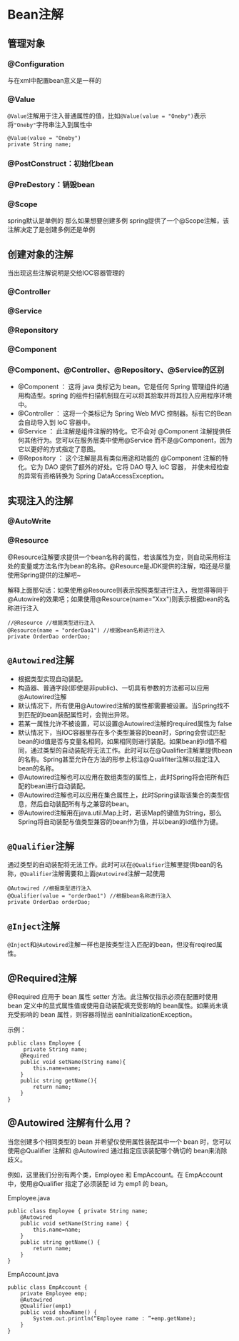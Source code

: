 # Bean注解

## 管理对象

### @Configuration

与在xml中配置bean意义是一样的

### @Value

`@Value`注解用于注入普通属性的值，比如`@Value(value = "Oneby")`表示将`"Oneby"`字符串注入到属性中

```
@Value(value = "Oneby") 
private String name;
```

### @PostConstruct：初始化bean

### @PreDestory：销毁bean 

### @Scope

spring默认是单例的 那么如果想要创建多例 spring提供了一个@Scope注解，该注解决定了是创建多例还是单例

## 创建对象的注解

当出现这些注解说明是交给IOC容器管理的

### @Controller

### @Service

### @Reponsitory

### @Component

### @Component、@Controller、@Repository、@Service的区别

-   @Component ： 这将 java 类标记为 bean。它是任何 Spring 管理组件的通用构造型。spring 的组件扫描机制现在可以将其拾取并将其拉入应用程序环境中。
-   @Controller ： 这将一个类标记为 Spring Web MVC 控制器。标有它的Bean 会自动导入到 IoC 容器中。
-   @Service ： 此注解是组件注解的特化。它不会对 @Component 注解提供任何其他行为。您可以在服务层类中使用@Service 而不是@Component，因为它以更好的方式指定了意图。
-   @Repository ： 这个注解是具有类似用途和功能的 @Component 注解的特化。它为 DAO 提供了额外的好处。它将 DAO 导入 IoC 容器， 并使未经检查的异常有资格转换为 Spring DataAccessException。

## 实现注入的注解

### @AutoWrite

### @Resource

@Resource注解要求提供一个bean名称的属性，若该属性为空，则自动采用标注处的变量或方法名作为bean的名称。@Resource是JDK提供的注解，咱还是尽量使用Spring提供的注解吧~

解释上面那句话：如果使用@Resource则表示按照类型进行注入，我觉得等同于@Autowire的效果吧；如果使用@Resource(name="Xxx")则表示根据bean的名称进行注入

```
//@Resource //根据类型进行注入 
@Resource(name = "orderDao1") //根据bean名称进行注入 
private OrderDao orderDao;
```

## `@Autowired`注解

-   根据类型实现自动装配。
-   构造器、普通字段(即使是非public)、一切具有参数的方法都可以应用@Autowired注解
-   默认情况下，所有使用@Autowired注解的属性都需要被设置。当Spring找不到匹配的bean装配属性时，会抛出异常。
-   若某一属性允许不被设置，可以设置@Autowired注解的required属性为 false
-   默认情况下，当IOC容器里存在多个类型兼容的bean时，Spring会尝试匹配bean的id值是否与变量名相同，如果相同则进行装配。如果bean的id值不相同，通过类型的自动装配将无法工作。此时可以在@Qualifier注解里提供bean的名称。Spring甚至允许在方法的形参上标注@Qualifiter注解以指定注入bean的名称。
-   @Autowired注解也可以应用在数组类型的属性上，此时Spring将会把所有匹配的bean进行自动装配。
-   @Autowired注解也可以应用在集合属性上，此时Spring读取该集合的类型信息，然后自动装配所有与之兼容的bean。
-   @Autowired注解用在java.util.Map上时，若该Map的键值为String，那么 Spring将自动装配与值类型兼容的bean作为值，并以bean的id值作为键。

## `@Qualifier`注解

通过类型的自动装配将无法工作。此时可以在`@Qualifier`注解里提供bean的名称，`@Qualifier`注解需要和上面`@Autowired`注解一起使用

```
@Autowired //根据类型进行注入 
@Qualifier(value = "orderDao1") //根据bean名称进行注入 
private OrderDao orderDao;
```

## `@Inject`注解

`@Inject`和`@Autowired`注解一样也是按类型注入匹配的bean，但没有reqired属性。

## @Required注解

@Required 应用于 bean 属性 setter 方法。此注解仅指示必须在配置时使用bean 定义中的显式属性值或使用自动装配填充受影响的 bean属性。如果尚未填充受影响的 bean 属性，则容器将抛出 eanInitializationException。

示例：

```
public class Employee {
	 private String name;
	@Required
	public void setName(String name){ 
		this.name=name;
	}
	public string getName(){ 
		return name;
	}
}
```

## @Autowired 注解有什么用？

当您创建多个相同类型的 bean 并希望仅使用属性装配其中一个 bean 时，您可以使用@Qualiﬁer 注解和 @Autowired 通过指定应该装配哪个确切的 bean来消除歧义。

例如，这里我们分别有两个类，Employee 和 EmpAccount。在 EmpAccount中，使用@Qualiﬁer 指定了必须装配 id 为 emp1 的 bean。

Employee.java

```
public class Employee { private String name;
	@Autowired
	public void setName(String name) { 
		this.name=name;
	}
	public string getName() { 
		return name;
	}
}
```

EmpAccount.java

```
public class EmpAccount { 
	private Employee emp;
	@Autowired
	@Qualifier(emp1)
	public void showName() {
		System.out.println(“Employee name : ”+emp.getName);
	}
}
```


